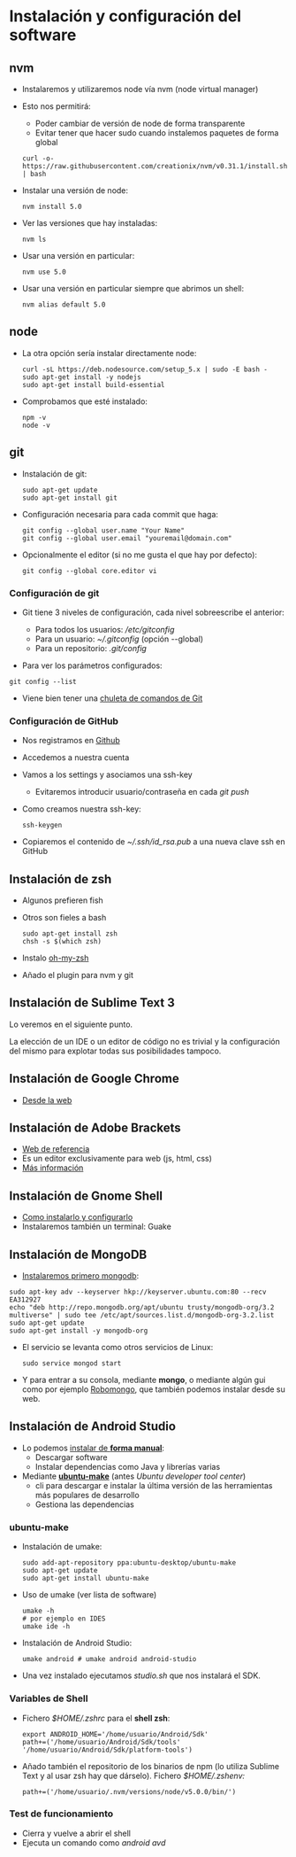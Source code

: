 # Instalación y configuración del software

## nvm

* Instalaremos y utilizaremos node vía nvm \(node virtual manager\)
* Esto nos permitirá:

  * Poder cambiar de versión de node de forma transparente
  * Evitar tener que hacer sudo cuando instalemos paquetes de forma global

  ```
  curl -o- https://raw.githubusercontent.com/creationix/nvm/v0.31.1/install.sh | bash
  ```

* Instalar una versión de node:

  ```
  nvm install 5.0
  ```

* Ver las versiones que hay instaladas:

  ```
  nvm ls
  ```

* Usar una versión en particular:

  ```
  nvm use 5.0
  ```

* Usar una versión en particular siempre que abrimos un shell:

  ```
  nvm alias default 5.0
  ```

## node

* La otra opción sería instalar directamente node:

  ```
  curl -sL https://deb.nodesource.com/setup_5.x | sudo -E bash -
  sudo apt-get install -y nodejs
  sudo apt-get install build-essential
  ```

* Comprobamos que esté instalado:

  ```
  npm -v
  node -v
  ```

## git

* Instalación de git:

  ```
  sudo apt-get update
  sudo apt-get install git
  ```

* Configuración necesaria para cada commit que haga:

  ```
  git config --global user.name "Your Name"
  git config --global user.email "youremail@domain.com"
  ```

* Opcionalmente el editor \(si no me gusta el que hay por defecto\):

  ```
  git config --global core.editor vi
  ```

### Configuración de git

* Git tiene 3 niveles de configuración, cada nivel sobreescribe el anterior:

  * Para todos los usuarios: _/etc/gitconfig_
  * Para un usuario: _~/.gitconfig_  \(opción --global\)
  * Para un repositorio: _.git/config_ 

* Para ver los parámetros configurados:

```
git config --list
```

* Viene bien tener una [chuleta de comandos de Git](https://services.github.com/kit/downloads/github-git-cheat-sheet.pdf)

### Configuración de GitHub

* Nos registramos en [Github](https://github.com/) 
* Accedemos a nuestra cuenta
* Vamos a los settings y asociamos una ssh-key

  * Evitaremos introducir usuario/contraseña en cada _git push_

* Como creamos nuestra ssh-key:

  ```
  ssh-keygen
  ```

* Copiaremos el contenido de _~/.ssh/id\_rsa.pub_ a una nueva clave ssh en GitHub

## Instalación de zsh

* Algunos prefieren fish
* Otros son fieles a bash

  ```
  sudo apt-get install zsh
  chsh -s $(which zsh)
  ```

* Instalo [oh-my-zsh](http://ohmyz.sh/)

* Añado el plugin para nvm y git

## Instalación de Sublime Text 3

Lo veremos en el siguiente punto.

La elección de un IDE o un editor de código no es trivial y la configuración del mismo para explotar todas sus posibilidades tampoco.

## Instalación de Google Chrome

* [Desde la web](https://www.google.com/chrome/browser/desktop/index.html)

## Instalación de Adobe Brackets

* [Web de referencia](http://brackets.io/)
* Es un editor exclusivamente para web \(js, html, css\)
* [Más información](http://www.formandome.es/linux/instalacion-y-configuracion-de-brackets-en-ubuntu-14-04/)

## Instalación de Gnome Shell

* [Como instalarlo y configurarlo](http://www.formandome.es/linux/configuracion-inicial-de-ubuntu-14-04/)
* Instalaremos también un terminal: Guake

## Instalación de MongoDB

* [Instalaremos primero mongodb](https://docs.mongodb.com/master/tutorial/install-mongodb-on-ubuntu/):

```
sudo apt-key adv --keyserver hkp://keyserver.ubuntu.com:80 --recv EA312927
echo "deb http://repo.mongodb.org/apt/ubuntu trusty/mongodb-org/3.2 multiverse" | sudo tee /etc/apt/sources.list.d/mongodb-org-3.2.list
sudo apt-get update
sudo apt-get install -y mongodb-org
```

* El servicio se levanta como otros servicios de Linux:

  ```
  sudo service mongod start
  ```

* Y para entrar a su consola, mediante **mongo**, o mediante algún gui como por ejemplo [Robomongo](https://robomongo.org/), que también podemos instalar desde su web.

## Instalación de Android Studio

* Lo podemos [instalar de **forma manual**](http://developer.android.com/sdk/installing/index.html):
  * Descargar software
  * Instalar dependencias como Java y librerías varias
* Mediante [**ubuntu-make**](https://wiki.ubuntu.com/ubuntu-make) \(antes _Ubuntu developer tool center_\)
  * cli para descargar e instalar la última versión de las herramientas más populares de desarrollo
  * Gestiona las dependencias

### ubuntu-make

* Instalación de umake:
  ```
  sudo add-apt-repository ppa:ubuntu-desktop/ubuntu-make
  sudo apt-get update
  sudo apt-get install ubuntu-make
  ```
* Uso de umake \(ver lista de software\)
  ```
  umake -h
  # por ejemplo en IDES
  umake ide -h
  ```
* Instalación de Android Studio:
  ```
  umake android # umake android android-studio
  ```
* Una vez instalado ejecutamos _studio.sh_ que nos instalará el SDK.

### Variables de Shell

* Fichero _$HOME/.zshrc_ para el **shell zsh**:

  ```
  export ANDROID_HOME='/home/usuario/Android/Sdk'
  path+=('/home/usuario/Android/Sdk/tools' '/home/usuario/Android/Sdk/platform-tools')
  ```

* Añado también el repositorio de los binarios de npm \(lo utiliza Sublime Text y al usar zsh hay que dárselo\). Fichero _$HOME/.zshenv:_

  ```
  path+=('/home/usuario/.nvm/versions/node/v5.0.0/bin/')
  ```

### Test de funcionamiento

* Cierra y vuelve a abrir el shell
* Ejecuta un comando como _android avd_



